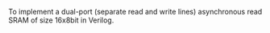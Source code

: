 To implement a dual-port (separate read and write lines) asynchronous read SRAM of size 16x8bit in Verilog.

